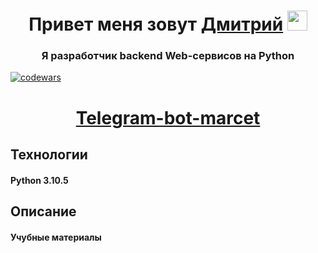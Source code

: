 <h1 align="center">Привет меня зовут <a href="https://hh.ru/resume/599c836eff09c7095b0039ed1f38346362486d" target="_blank">Дмитрий</a> 
<img src="https://github.com/blackcater/blackcater/raw/main/images/Hi.gif" height="32"/></h1>
<h3 align="center">Я разработчик backend Web-сервисов на Python</h3> 

[![codewars](https://www.codewars.com/users/Dmitrii%20Krivov/badges/large)](https://www.codewars.com/users/Dmitrii%20Krivov)

<h1 align="center"><a href="https://t.me/KrivovDE_bot" target="_blank">Telegram-bot-marcet</a> 
  <h2>Технологии</h2>
  <h4>Python 3.10.5</h4> 
  

<h2>Описание</h2>
<h4> Учубные материалы </h4>


